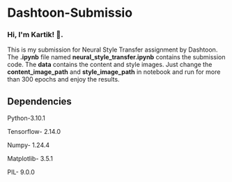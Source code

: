 # Dashtoon-Submissio

### Hi, I'm Kartik! 👋. 
This is my submission for Neural Style Transfer assignment by Dashtoon.
The **.ipynb** file named **neural_style_transfer.ipynb** contains the submission code.
The **data** contains the content and style images. Just change the **content_image_path** and **style_image_path** in notebook and run for more than 300 epochs and enjoy the results.

## Dependencies
Python-3.10.1

Tensorflow- 2.14.0

Numpy- 1.24.4

Matplotlib- 3.5.1

PIL- 9.0.0
